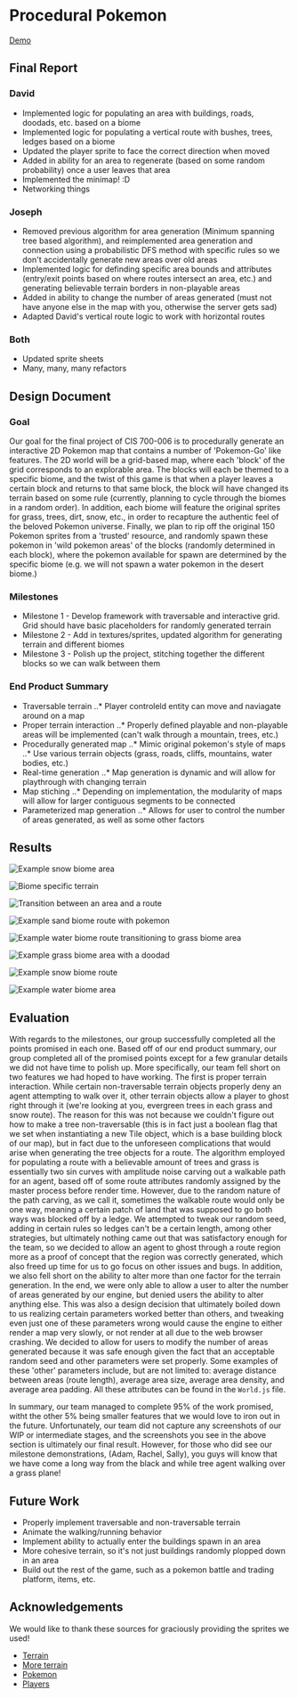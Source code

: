 # Procedural Pokemon
[Demo](https://davlia.github.io/procedural-pokemon)

## Final Report
### David 
- Implemented logic for populating an area with buildings, roads, doodads, etc. based on a biome
- Implemented logic for populating a vertical route with bushes, trees, ledges based on a biome
- Updated the player sprite to face the correct direction when moved
- Added in ability for an area to regenerate (based on some random probability) once a user leaves that area
- Implemented the minimap! :D
- Networking things

### Joseph
- Removed previous algorithm for area generation (Minimum spanning tree based algorithm), and reimplemented area generation and connection using a probabilistic DFS method with specific rules so we don't accidentally generate new areas over old areas
- Implemented logic for definding specific area bounds and attributes (entry/exit points based on where routes intersect an area, etc.) and generating believable terrain borders in non-playable areas
- Added in ability to change the number of areas generated (must not have anyone else in the map with you, otherwise the server gets sad)
- Adapted David's vertical route logic to work with horizontal routes

### Both
- Updated sprite sheets
- Many, many, many refactors

## Design Document

### Goal
Our goal for the final project of CIS 700-006 is to procedurally generate an interactive 2D Pokemon map that contains a number of 'Pokemon-Go' like features. The 2D world will be a grid-based map, where each 'block' of the grid corresponds to an explorable area. The blocks will each be themed to a specific biome, and the twist of this game is that when a player leaves a certain block and returns to that same block, the block will have changed its terrain based on some rule (currently, planning to cycle through the biomes in a random order). In addition, each biome will feature the original sprites for grass, trees, dirt, snow, etc., in order to recapture the authentic feel of the beloved Pokemon universe. Finally, we plan to rip off the original 150 Pokemon sprites from a 'trusted' resource, and randomly spawn these pokemon in 'wild pokemon areas' of the blocks (randomly determined in each block), where the pokemon available for spawn are determined by the specific biome (e.g. we will not spawn a water pokemon in the desert biome.)

### Milestones
- Milestone 1 - Develop framework with traversable and interactive grid. Grid should have basic placeholders for randomly generated terrain
- Milestone 2 - Add in textures/sprites, updated algorithm for generating terrain and different biomes
- Milestone 3 - Polish up the project, stitching together the different blocks so we can walk between them

### End Product Summary
- Traversable terrain
..* Player controleld entity can move and naviagate around on a map
- Proper terrain interaction
..* Properly defined playable and non-playable areas will be implemented (can't walk through a mountain, trees, etc.)
- Procedurally generated map
..* Mimic original pokemon's style of maps
..* Use various terrain objects (grass, roads, cliffs, mountains, water bodies, etc.)
- Real-time generation
..* Map generation is dynamic and will allow for playthrough with changing terrain
- Map stiching
..* Depending on implementation, the modularity of maps will allow for larger contiguous segments to be connected
- Parameterized map generation
..* Allows for user to control the number of areas generated, as well as some other factors

## Results
![Example snow biome area](./ss1)

![Biome specific terrain](./ss2)

![Transition between an area and a route](./ss3)

![Example sand biome route with pokemon](./ss4)

![Example water biome route transitioning to grass biome area](./ss5)

![Example grass biome area with a doodad](./ss6)

![Example snow biome route](./ss7)

![Example water biome area](./ss8)

## Evaluation
With regards to the milestones, our group successfully completed all the points promised in each one. Based off of our end product summary, our group completed all of the promised points except for a few granular details we did not have time to polish up. More specifically, our team fell short on two features we had hoped to have working. The first is proper terrain interaction. While certain non-traversable terrain objects properly deny an agent attempting to walk over it, other terrain objects allow a player to ghost right through it (we're looking at you, evergreen trees in each grass and snow route). The reason for this was not because we couldn't figure out how to make a tree non-traversable (this is in fact just a boolean flag that we set when instantiating a new Tile object, which is a base building block of our map), but in fact due to the unforeseen complications that would arise when generating the tree objects for a route. The algorithm employed for populating a route with a believable amount of trees and grass is essentially two sin curves with amplitude noise carving out a walkable path for an agent, based off of some route attributes randomly assigned by the master process before render time. However, due to the random nature of the path carving, as we call it, sometimes the walkable route would only be one way, meaning a certain patch of land that was supposed to go both ways was blocked off by a ledge. We attempted to tweak our random seed, adding in certain rules so ledges can't be a certain length, among other strategies, but ultimately nothing came out that was satisfactory enough for the team, so we decided to allow an agent to ghost through a route region more as a proof of concept that the region was correctly generated, which also freed up time for us to go focus on other issues and bugs. In addition, we also fell short on the ability to alter more than one factor for the terrain generation. In the end, we were only able to allow a user to alter the number of areas generated by our engine, but denied users the ability to alter anything else. This was also a design decision that ultimately boiled down to us realizing certain parameters worked better than others, and tweaking even just one of these parameters wrong would cause the engine to either render a map very slowly, or not render at all due to the web browser crashing. We decided to allow for users to modify the number of areas generated because it was safe enough given the fact that an acceptable random seed and other parameters were set properly. Some examples of these 'other' parameters include, but are not limited to: average distance between areas (route length), average area size, average area density, and average area padding. All these attributes can be found in the `World.js` file.

In summary, our team managed to complete 95% of the work promised, witht the other 5% being smaller features that we would love to iron out in the future. Unfortunately, our team did not capture any screenshots of our WIP or intermediate stages, and the screenshots you see in the above section is ultimately our final result. However, for those who did see our milestone demonstrations, (Adam, Rachel, Sally), you guys will know that we have come a long way from the black and while tree agent walking over a grass plane!

## Future Work
- Properly implement traversable and non-traversable terrain
- Animate the walking/running behavior
- Implement ability to actually enter the buildings spawn in an area
- More cohesive terrain, so it's not just buildings randomly plopped down in an area
- Build out the rest of the game, such as a pokemon battle and trading platform, items, etc.

## Acknowledgements
We would like to thank these sources for graciously providing the sprites we used!
- [Terrain](http://fanart.pokefans.net/ressourcen/tilesets/tileset-wesley.png)
- [More terrain](http://files.pokefans.net/images/fanart/mapping/ressourcen_neu/tileset-pokemon_dawn.png)
- [Pokemon](https://veekun.com/dex/downloads)
- [Players](http://img.photobucket.com/albums/v249/VaRuAs/DPsprites.png)
